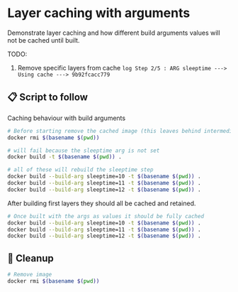 # Layer caching with arguments

Demonstrate layer caching and how different build arguments values will not be cached until built.  

TODO:

1. Remove specific layers from cache
        ```log
        Step 2/5 : ARG sleeptime
        ---> Using cache
        ---> 9b92fcacc779
        ```

## 📋 Script to follow

Caching behaviour with build arguments  

```sh
# Before starting remove the cached image (this leaves behind intermediate layers though)
docker rmi $(basename $(pwd))
```

```sh
# will fail because the sleeptime arg is not set
docker build -t $(basename $(pwd)) .

# all of these will rebuild the sleeptime step
docker build --build-arg sleeptime=10 -t $(basename $(pwd)) .
docker build --build-arg sleeptime=11 -t $(basename $(pwd)) .
docker build --build-arg sleeptime=12 -t $(basename $(pwd)) .
```

After building first layers they should all be cached and retained.  

```sh
# Once built with the args as values it should be fully cached
docker build --build-arg sleeptime=10 -t $(basename $(pwd)) .
docker build --build-arg sleeptime=11 -t $(basename $(pwd)) .
docker build --build-arg sleeptime=12 -t $(basename $(pwd)) .
```

## 🧼 Cleanup

```sh
# Remove image
docker rmi $(basename $(pwd))
```
